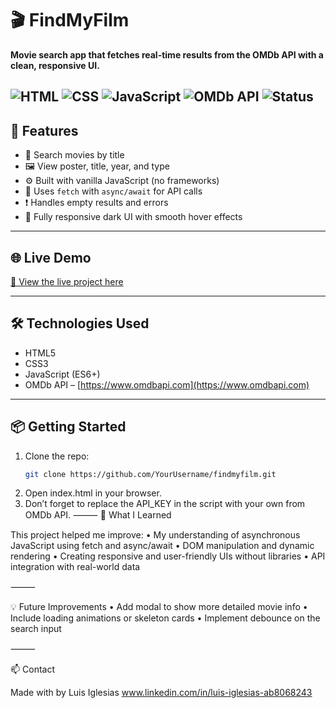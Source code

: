 # 🎬 FindMyFilm

**Movie search app that fetches real-time results from the OMDb API with a clean, responsive UI.**

![HTML](https://img.shields.io/badge/HTML5-E34F26?style=for-the-badge&logo=html5&logoColor=white)
![CSS](https://img.shields.io/badge/CSS3-1572B6?style=for-the-badge&logo=css3&logoColor=white)
![JavaScript](https://img.shields.io/badge/JavaScript-F7DF1E?style=for-the-badge&logo=javascript&logoColor=black)
![OMDb API](https://img.shields.io/badge/API-OMDb-FF4C29?style=for-the-badge&logo=data&logoColor=white)
![Status](https://img.shields.io/badge/Status-Completed-brightgreen?style=for-the-badge)
---

## 🚀 Features

- 🔎 Search movies by title
- 🖼️ View poster, title, year, and type
- ⚙️ Built with vanilla JavaScript (no frameworks)
- 📡 Uses `fetch` with `async/await` for API calls
- ❗ Handles empty results and errors
- 💅 Fully responsive dark UI with smooth hover effects

---

## 🌐 Live Demo

[🔗 View the live project here](https://findmyfilm-neon.vercel.app/) <!-- Replace with your actual URL -->

---
## 🛠️ Technologies Used

- HTML5
- CSS3
- JavaScript (ES6+)
- OMDb API – [https://www.omdbapi.com](https://www.omdbapi.com)

---

## 📦 Getting Started

1. Clone the repo:
   ```bash
   git clone https://github.com/YourUsername/findmyfilm.git
   ```
 2. Open index.html in your browser.
 3. Don’t forget to replace the API_KEY in the script with your own from OMDb API.
⸻
🧠 What I Learned

This project helped me improve:
	•	My understanding of asynchronous JavaScript using fetch and async/await
	•	DOM manipulation and dynamic rendering
	•	Creating responsive and user-friendly UIs without libraries
	•	API integration with real-world data
 
⸻

💡 Future Improvements
	•	Add modal to show more detailed movie info
	•	Include loading animations or skeleton cards
	•	Implement debounce on the search input

⸻

📫 Contact

Made with by Luis Iglesias
www.linkedin.com/in/luis-iglesias-ab8068243
